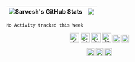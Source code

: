 <img src="https://github-readme-stats.vercel.app/api?username=sarvesh10491&show_icons=true&theme=merko" alt="Sarvesh's GitHub Stats">|<img src="https://media1.giphy.com/media/13HgwGsXF0aiGY/giphy.gif" />
|--|--|

<!--START_SECTION:waka-->
```text
No Activity tracked this Week
```
<!--END_SECTION:waka-->


<p align="center">
  <code><img title="C" height="25" src="https://github.com/sarvesh10491/sarvesh10491/tree/main/gitimgs/c.jpg"></code>
  <code><img title="C++" height="25" src="https://github.com/sarvesh10491/sarvesh10491/tree/main/gitimgs/c++.jpg"></code>
  <code><img title="Python" height="25" src="https://github.com/sarvesh10491/sarvesh10491/tree/main/gitimgs/python.jpg"></code>
  <code><img title="Java" height="25" src="https://github.com/sarvesh10491/sarvesh10491/tree/main/gitimgs/java.jpg"></code>
  <code><img height="20" src="https://github.com/sarvesh10491/sarvesh10491/tree/main/gitimgs/linux.jpg"></code>
  <code><img height="20" src="https://github.com/sarvesh10491/sarvesh10491/tree/main/gitimgs/android.jpg"></code>
</p>

<p align="center">
<a href="https://twitter.com/sarvesh_spartan" target="_blank"><img align="center" src="https://cdn.jsdelivr.net/npm/simple-icons@3.0.1/icons/twitter.svg" alt="sarvesh_spartan" height="20" width="20" /></a>
<a href="https://linkedin.com/in/sarvesh-patil-751252a6" target="_blank"><img align="center" src="https://cdn.jsdelivr.net/npm/simple-icons@3.0.1/icons/linkedin.svg" alt="sarvesh-patil-751252a6" height="20" width="20" /></a>
<a href="https://instagram.com/sarvesh10491" target="_blank"><img align="center" src="https://cdn.jsdelivr.net/npm/simple-icons@3.0.1/icons/instagram.svg" alt="sarvesh10491" height="20" width="20" /></a>
</p>

